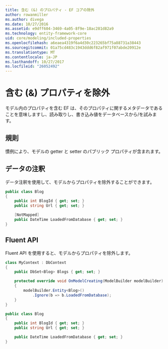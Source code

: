 ```yaml
---
title: 含む (&) のプロパティ - EF コアの除外
author: rowanmiller
ms.author: divega
ms.date: 10/27/2016
ms.assetid: e9dff604-3469-4a05-8f9e-18ac281d82a9
ms.technology: entity-framework-core
uid: core/modeling/included-properties
ms.openlocfilehash: a6eaea4319f6a4d30c223265bf75a88731a38443
ms.sourcegitcommit: 01a75cd483c1943ddd6f82af971f07abde20912e
ms.translationtype: MT
ms.contentlocale: ja-JP
ms.lasthandoff: 10/27/2017
ms.locfileid: "26052492"
---
```

# <a name="including--excluding-properties"></a>含む (&) プロパティを除外

モデル内のプロパティを含む EF は、そのプロパティに関するメタデータであることを意味しますし、読み取りし、書き込み値をデータベースから/を試みます。

## <a name="conventions"></a>規則

慣例により、モデルの getter と setter のパブリック プロパティが含まれます。

## <a name="data-annotations"></a>データの注釈

データ注釈を使用して、モデルからプロパティを除外することができます。

<!-- [!code-csharp[Main](samples/core/Modeling/DataAnnotations/Samples/IgnoreProperty.cs?highlight=6)] -->
``` csharp
public class Blog
{
    public int BlogId { get; set; }
    public string Url { get; set; }

    [NotMapped]
    public DateTime LoadedFromDatabase { get; set; }
}
```

## <a name="fluent-api"></a>Fluent API

Fluent API を使用すると、モデルからプロパティを除外します。

<!-- [!code-csharp[Main](samples/core/Modeling/FluentAPI/Samples/IgnoreProperty.cs?highlight=7,8)] -->
``` csharp
class MyContext : DbContext
{
    public DbSet<Blog> Blogs { get; set; }

    protected override void OnModelCreating(ModelBuilder modelBuilder)
    {
        modelBuilder.Entity<Blog>()
            .Ignore(b => b.LoadedFromDatabase);
    }
}

public class Blog
{
    public int BlogId { get; set; }
    public string Url { get; set; }

    public DateTime LoadedFromDatabase { get; set; }
}
```
